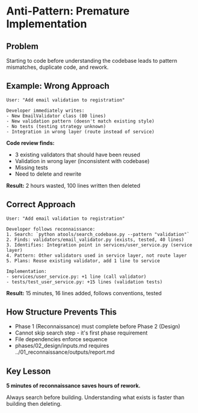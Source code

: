 # Anti-Pattern: Premature Implementation

## Problem
Starting to code before understanding the codebase leads to pattern mismatches, duplicate code, and rework.

## Example: Wrong Approach

```
User: "Add email validation to registration"

Developer immediately writes:
- New EmailValidator class (80 lines)
- New validation pattern (doesn't match existing style)
- No tests (testing strategy unknown)
- Integration in wrong layer (route instead of service)
```

**Code review finds:**
- 3 existing validators that should have been reused
- Validation in wrong layer (inconsistent with codebase)
- Missing tests
- Need to delete and rewrite

**Result:** 2 hours wasted, 100 lines written then deleted

## Correct Approach

```
User: "Add email validation to registration"

Developer follows reconnaissance:
1. Search: `python atools/search_codebase.py --pattern "validation"`
2. Finds: validators/email_validator.py (exists, tested, 40 lines)
3. Identifies: Integration point in services/user_service.py (service layer)
4. Pattern: Other validators used in service layer, not route layer
5. Plans: Reuse existing validator, add 1 line to service

Implementation:
- services/user_service.py: +1 line (call validator)
- tests/test_user_service.py: +15 lines (validation tests)
```

**Result:** 15 minutes, 16 lines added, follows conventions, tested

## How Structure Prevents This

- Phase 1 (Reconnaissance) must complete before Phase 2 (Design)
- Cannot skip search step - it's first phase requirement
- File dependencies enforce sequence
- phases/02_design/inputs.md requires ../01_reconnaissance/outputs/report.md

## Key Lesson

**5 minutes of reconnaissance saves hours of rework.**

Always search before building. Understanding what exists is faster than building then deleting.
